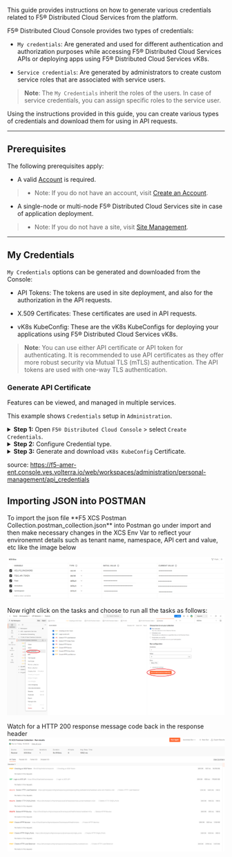 
<p>This guide provides instructions on how to generate various credentials related to F5® Distributed Cloud Services from the platform.</p>
<p>F5® Distributed Cloud Console provides two types of credentials:</p>
<ul>
<li>
<p><code>My credentials</code>: Are generated and used for different authentication and authorization purposes while accessing F5® Distributed Cloud Services APIs or deploying apps using F5® Distributed Cloud Services vK8s.</p>
</li>
<li>
<p><code>Service credentials</code>: Are generated by administrators to create custom service roles that are associated with service users.</p>
</li>
</ul>
<blockquote>
<p><strong>Note</strong>: The <code>My Credentials</code> inherit the roles of the users. In case of service credentials, you can assign specific roles to the service user.</p>
</blockquote>
<p>Using the instructions provided in this guide, you can create various types of credentials and download them for using in API requests.</p>
<hr>
<h2 id="prerequisites">Prerequisites</h2>
<p>The following prerequisites apply:</p>
<ul>
<li>A valid <a href="https://console.ves.volterra.io">Account</a> is required.</li>
</ul>
<blockquote>
<ul>
<li>Note: If you do not have an account, visit <a href="/docs/quick-start/on-board">Create an Account</a>.</li>
</ul>
</blockquote>
<ul>
<li>A single-node or multi-node F5® Distributed Cloud Services site in case of application deployment.</li>
</ul>
<blockquote>
<ul>
<li>Note: If you do not have a site, visit <a href="/docs/how-to/site-management">Site Management</a>.</li>
</ul>
</blockquote>
<hr>
<h2 id="my-credentials">My Credentials</h2>
<p><code>My Credentials</code> options can be generated and downloaded from the Console:</p>
<ul>
<li>
<p>API Tokens: The tokens are used in site deployment, and also for the authorization in the API requests.</p>
</li>
<li>
<p>X.509 Certificates: These certificates are used in API requests.</p>
</li>
<li>
<p>vK8s KubeConfig: These are the vK8s KubeConfigs for deploying your applications using F5® Distributed Cloud Services vK8s.</p>
</li>
</ul>
<blockquote>
<p><strong>Note</strong>: You can use either API certificate or API token for authenticating. It is recommended to use API certificates as they offer more robust security via Mutual TLS (mTLS) authentication. The API tokens are used with one-way TLS authentication.</p>
</blockquote>
<h3 id="generate-api-certificate">Generate API Certificate</h3>
<p>Features can be viewed, and managed in multiple services.</p>
<p>This example shows <code>Credentials</code> setup in <code>Administration</code>.</p>
<details>
<summary><b>Step 1:</b> Open <CODE>F5® Distributed Cloud Console</CODE> > select <CODE>Create Credentials</CODE>.</summary>  
<ul>
<li>Open <code>F5® Distributed Cloud Console</code> homepage, select <code>Administration</code> box.</li>
</ul>
<p><figure class="gatsby-resp-image-figure" style="">
    <span
      class="gatsby-resp-image-wrapper"
      style="position: relative; display: block; margin-left: auto; margin-right: auto; max-width: 2000px; "
    >
      <span
    class="gatsby-resp-image-background-image"
    style="padding-bottom: 53.2%; position: relative; bottom: 0; left: 0; background-image: url('data:image/webp;base64,UklGRjgAAABXRUJQVlA4ICwAAADQAgCdASoUAAsAPtFUo0uoJKMhsAgBABoJaQAAe/QAAP7xh2uypzsBWHkAAA=='); background-size: cover; display: block;"
  ></span>
  <picture>
          <source
              srcset="https://raw.githubusercontent.com/marlonfrank30/f5-XCS-LB-WAAP-Policy-using-API-method/main/pictures/NEW_HOME_PAGE_C.webp) 500w,
/docs/static/6cc23f597999ee52e128305c6621bd91/e00f7/NEW_HOME_PAGE_C.webp 1000w,
/docs/static/6cc23f597999ee52e128305c6621bd91/56b60/NEW_HOME_PAGE_C.webp 2000w,
/docs/static/6cc23f597999ee52e128305c6621bd91/09625/NEW_HOME_PAGE_C.webp 3000w,
/docs/static/6cc23f597999ee52e128305c6621bd91/cddfd/NEW_HOME_PAGE_C.webp 3344w"
              sizes="(max-width: 2000px) 100vw, 2000px"
              type="image/webp"
            />
          <source
            srcset="https://raw.githubusercontent.com/marlonfrank30/f5-XCS-LB-WAAP-Policy-using-API-method/main/pictures/NEW_HOME_PAGE_C.webp" 500w,
/docs/static/6cc23f597999ee52e128305c6621bd91/332ff/NEW_HOME_PAGE_C.png 1000w,
/docs/static/6cc23f597999ee52e128305c6621bd91/99e71/NEW_HOME_PAGE_C.png 2000w,
/docs/static/6cc23f597999ee52e128305c6621bd91/22748/NEW_HOME_PAGE_C.png 3000w,
/docs/static/6cc23f597999ee52e128305c6621bd91/8c641/NEW_HOME_PAGE_C.png 3344w"
            sizes="(max-width: 2000px) 100vw, 2000px"
            type="image/png"
          />
          <img
            class="gatsby-resp-image-image"
            src="[https://raw.githubusercontent.com/marlonfrank30/f5-XCS-LB-WAAP-Policy-using-API-method/main/pictures/NEW_HOME_PAGE_C.webp)"
            alt="NEW HOME PAGE C"
            title="Figure: Homepage"
            loading="lazy"
            decoding="async"
            style="width:100%;height:100%;margin:0;vertical-align:middle;position:absolute;top:0;left:0;"
          />
        </picture>
    </span>
    <figcaption class="gatsby-resp-image-figcaption">Figure: Homepage</figcaption>
  </figure></p>
<ul>
<li>Select <code>Personal Management</code> in left column menu > select <code>Credentials</code> > <code>+ Create Credentials</code>.</li>
</ul>
<p><figure class="gatsby-resp-image-figure" style="">
    <span
      class="gatsby-resp-image-wrapper"
      style="position: relative; display: block; margin-left: auto; margin-right: auto; max-width: 2000px; "
    >
      <span
    class="gatsby-resp-image-background-image"
    style="padding-bottom: 53.2%; position: relative; bottom: 0; left: 0; background-image: url('data:image/webp;base64,UklGRjwAAABXRUJQVlA4IDAAAADQAgCdASoUAAsAPtFUo0uoJKMhsAgBABoJaQAAfj4AAP7yFO6hj89ihkQNSSVV4AA='); background-size: cover; display: block;"
  ></span>
  <picture>
          <source
              srcset="/docs/static/808dbc31857294917af65d54c0ff36b0/10636/CREDS_MAIN2.2B.webp 500w,
/docs/static/808dbc31857294917af65d54c0ff36b0/e00f7/CREDS_MAIN2.2B.webp 1000w,
/docs/static/808dbc31857294917af65d54c0ff36b0/56b60/CREDS_MAIN2.2B.webp 2000w,
/docs/static/808dbc31857294917af65d54c0ff36b0/09625/CREDS_MAIN2.2B.webp 3000w,
/docs/static/808dbc31857294917af65d54c0ff36b0/0c2e3/CREDS_MAIN2.2B.webp 3356w"
              sizes="(max-width: 2000px) 100vw, 2000px"
              type="image/webp"
            />
          <source
            srcset="/docs/static/808dbc31857294917af65d54c0ff36b0/b30f8/CREDS_MAIN2.2B.png 500w,
/docs/static/808dbc31857294917af65d54c0ff36b0/332ff/CREDS_MAIN2.2B.png 1000w,
/docs/static/808dbc31857294917af65d54c0ff36b0/99e71/CREDS_MAIN2.2B.png 2000w,
/docs/static/808dbc31857294917af65d54c0ff36b0/22748/CREDS_MAIN2.2B.png 3000w,
/docs/static/808dbc31857294917af65d54c0ff36b0/2c042/CREDS_MAIN2.2B.png 3356w"
            sizes="(max-width: 2000px) 100vw, 2000px"
            type="image/png"
          />
          <img
            class="gatsby-resp-image-image"
            src="/docs/static/808dbc31857294917af65d54c0ff36b0/99e71/CREDS_MAIN2.2B.png"
            alt="CREDS MAIN2 2B"
            title="Figure: Create Credentials"
            loading="lazy"
            decoding="async"
            style="width:100%;height:100%;margin:0;vertical-align:middle;position:absolute;top:0;left:0;"
          />
        </picture>
    </span>
    <figcaption class="gatsby-resp-image-figcaption">Figure: Create Credentials</figcaption>
  </figure></p>
</details>
<details>
<summary><b>Step 2:</b> Configure Credential type.</summary>  
<ul>
<li>
<p>Enter <code>Name</code> for your certificate.</p>
</li>
<li>
<p>Select <code>vK8s KubeConfig</code> in <code>Credential type</code> drop-down menu.</p>
</li>
<li>
<p>Select <code>Namespace</code> option in drop-down menu.</p>
</li>
<li>
<p>Select <code>vK8s cluster name</code> option in drop-down menu.</p>
</li>
<li>
<p>Select <code>Expiry date</code> from calendar drop-down.</p>
</li>
</ul>
<p><figure class="gatsby-resp-image-figure" style="">
    <span
      class="gatsby-resp-image-wrapper"
      style="position: relative; display: block; margin-left: auto; margin-right: auto; max-width: 2000px; "
    >
      <span
    class="gatsby-resp-image-background-image"
    style="padding-bottom: 53.2%; position: relative; bottom: 0; left: 0; background-image: url('data:image/webp;base64,UklGRkwAAABXRUJQVlA4IEAAAADwAgCdASoUAAsALplotFoiqCgoCACYSgC06COh1o5CtADWkPtRfCUGjuistzzpXc9xLVcGaUJ+j6mmz1UYYAAA'); background-size: cover; display: block;"
  ></span>
  <picture>
          <source
              srcset="/docs/static/cf0da2dd558d8e990e44aa7fae4df778/10636/CREDS_KUBECONFIG_3.webp 500w,
/docs/static/cf0da2dd558d8e990e44aa7fae4df778/e00f7/CREDS_KUBECONFIG_3.webp 1000w,
/docs/static/cf0da2dd558d8e990e44aa7fae4df778/56b60/CREDS_KUBECONFIG_3.webp 2000w,
/docs/static/cf0da2dd558d8e990e44aa7fae4df778/09625/CREDS_KUBECONFIG_3.webp 3000w,
/docs/static/cf0da2dd558d8e990e44aa7fae4df778/0c2e3/CREDS_KUBECONFIG_3.webp 3356w"
              sizes="(max-width: 2000px) 100vw, 2000px"
              type="image/webp"
            />
          <source
            srcset="/docs/static/cf0da2dd558d8e990e44aa7fae4df778/b30f8/CREDS_KUBECONFIG_3.png 500w,
/docs/static/cf0da2dd558d8e990e44aa7fae4df778/332ff/CREDS_KUBECONFIG_3.png 1000w,
/docs/static/cf0da2dd558d8e990e44aa7fae4df778/99e71/CREDS_KUBECONFIG_3.png 2000w,
/docs/static/cf0da2dd558d8e990e44aa7fae4df778/22748/CREDS_KUBECONFIG_3.png 3000w,
/docs/static/cf0da2dd558d8e990e44aa7fae4df778/2c042/CREDS_KUBECONFIG_3.png 3356w"
            sizes="(max-width: 2000px) 100vw, 2000px"
            type="image/png"
          />
          <img
            class="gatsby-resp-image-image"
            src="/docs/static/cf0da2dd558d8e990e44aa7fae4df778/99e71/CREDS_KUBECONFIG_3.png"
            alt="CREDS KUBECONFIG 3"
            title="Figure: Create vK8s KubeConfig"
            loading="lazy"
            decoding="async"
            style="width:100%;height:100%;margin:0;vertical-align:middle;position:absolute;top:0;left:0;"
          />
        </picture>
    </span>
    <figcaption class="gatsby-resp-image-figcaption">Figure: Create vK8s KubeConfig</figcaption>
  </figure></p>
</details>
<details>
<summary><b>Step 3:</b> Generate and download <code>vK8s KubeConfig</code> Certificate.</summary>
<ul>
<li>Select <code>Download</code> button to generate and download vK8s KubeConfig certificate file.</li>
</ul>
<p><figure class="gatsby-resp-image-figure" style="">
    <span
      class="gatsby-resp-image-wrapper"
      style="position: relative; display: block; margin-left: auto; margin-right: auto; max-width: 2000px; "
    >
      <span
    class="gatsby-resp-image-background-image"
    style="padding-bottom: 53.2%; position: relative; bottom: 0; left: 0; background-image: url('data:image/webp;base64,UklGRkwAAABXRUJQVlA4IEAAAADwAgCdASoUAAsALplotFoiqCgoCACYSgC06COh1o5CtADWkPtRfCUGjuistzzpXc9xLVcGaUJ+j6mmz1UYYAAA'); background-size: cover; display: block;"
  ></span>
  <picture>
          <source
              srcset="/docs/static/cf0da2dd558d8e990e44aa7fae4df778/10636/CREDS_KUBECONFIG_3.webp 500w,
/docs/static/cf0da2dd558d8e990e44aa7fae4df778/e00f7/CREDS_KUBECONFIG_3.webp 1000w,
/docs/static/cf0da2dd558d8e990e44aa7fae4df778/56b60/CREDS_KUBECONFIG_3.webp 2000w,
/docs/static/cf0da2dd558d8e990e44aa7fae4df778/09625/CREDS_KUBECONFIG_3.webp 3000w,
/docs/static/cf0da2dd558d8e990e44aa7fae4df778/0c2e3/CREDS_KUBECONFIG_3.webp 3356w"
              sizes="(max-width: 2000px) 100vw, 2000px"
              type="image/webp"
            />
          <source
            srcset="/docs/static/cf0da2dd558d8e990e44aa7fae4df778/b30f8/CREDS_KUBECONFIG_3.png 500w,
/docs/static/cf0da2dd558d8e990e44aa7fae4df778/332ff/CREDS_KUBECONFIG_3.png 1000w,
/docs/static/cf0da2dd558d8e990e44aa7fae4df778/99e71/CREDS_KUBECONFIG_3.png 2000w,
/docs/static/cf0da2dd558d8e990e44aa7fae4df778/22748/CREDS_KUBECONFIG_3.png 3000w,
/docs/static/cf0da2dd558d8e990e44aa7fae4df778/2c042/CREDS_KUBECONFIG_3.png 3356w"
            sizes="(max-width: 2000px) 100vw, 2000px"
            type="image/png"
          />
          <img
            class="gatsby-resp-image-image"
            src="/docs/static/cf0da2dd558d8e990e44aa7fae4df778/99e71/CREDS_KUBECONFIG_3.png"
            alt="CREDS KUBECONFIG 3"
            title="Figure: Generate and download vK8s KubeConfig Certificate"
            loading="lazy"
            decoding="async"
            style="width:100%;height:100%;margin:0;vertical-align:middle;position:absolute;top:0;left:0;"
          />
        </picture>
    </span>
    <figcaption class="gatsby-resp-image-figcaption">Figure: Generate and download vK8s KubeConfig Certificate</figcaption>
  </figure></p>
<blockquote>
<p><strong>Note</strong>: The maximum allowed expiry date for users is set by the tenant administrator. The system allows the administrator to set a maximum expiry of 365 days. The default expiry is 90 days.</p>
</blockquote>
<ul>
<li>Use in deployments after generating.</li>
</ul>
  </figure></p>
</details>


source: https://f5-amer-ent.console.ves.volterra.io/web/workspaces/administration/personal-management/api_credentials


<h2 id="prerequisites">Importing JSON into POSTMAN</h2>
To import the json file **F5 XCS Postman Collection.postman_collection.json** into Postman go under import  and then make necessary changes in the XCS Env Var to reflect your environemnt details such as tenant name, namespace, API cert and value, etc like the image below

![](./pictures/XCS%20ENV%20VAR.png)

Now right click on the tasks and choose to run all the tasks as follows:
![](./pictures/XCS%20ENV%20VAR2.png)

                      
Watch for a HTTP 200 response message code back in the response header
![](./pictures/XCS%20ENV%20VAR3.png)
